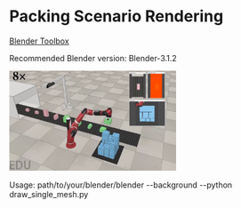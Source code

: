 # Packing Scenario Rendering


[Blender Toolbox](https://github.com/HTDerekLiu/BlenderToolbox)

Recommended Blender version: Blender-3.1.2

<img src="vrep-simulation-scene/images/packing.png" alt="Online packing" width="300" height="180">


Usage: path/to/your/blender/blender --background --python draw_single_mesh.py